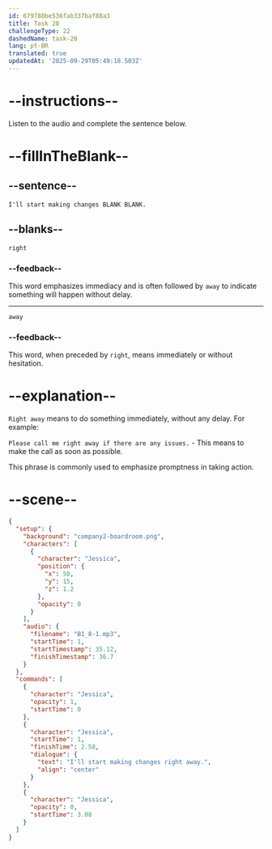 ```yaml
---
id: 679788be536fab337baf88a3
title: Task 20
challengeType: 22
dashedName: task-20
lang: pt-BR
translated: true
updatedAt: '2025-09-29T05:49:18.503Z'
---
```


<!-- (Audio) Jessica: I'll start making changes right away. -->

# --instructions--

Listen to the audio and complete the sentence below.

# --fillInTheBlank--

## --sentence--

`I'll start making changes BLANK BLANK.`

## --blanks--

`right`

### --feedback--

This word emphasizes immediacy and is often followed by `away` to indicate something will happen without delay.

---

`away`

### --feedback--

This word, when preceded by `right`, means immediately or without hesitation.

# --explanation--

`Right away` means to do something immediately, without any delay. For example:

`Please call me right away if there are any issues.` - This means to make the call as soon as possible.  

This phrase is commonly used to emphasize promptness in taking action.

# --scene--

```json
{
  "setup": {
    "background": "company2-boardroom.png",
    "characters": [
      {
        "character": "Jessica",
        "position": {
          "x": 50,
          "y": 15,
          "z": 1.2
        },
        "opacity": 0
      }
    ],
    "audio": {
      "filename": "B1_8-1.mp3",
      "startTime": 1,
      "startTimestamp": 35.12,
      "finishTimestamp": 36.7
    }
  },
  "commands": [
    {
      "character": "Jessica",
      "opacity": 1,
      "startTime": 0
    },
    {
      "character": "Jessica",
      "startTime": 1,
      "finishTime": 2.58,
      "dialogue": {
        "text": "I'll start making changes right away.",
        "align": "center"
      }
    },
    {
      "character": "Jessica",
      "opacity": 0,
      "startTime": 3.08
    }
  ]
}
```
